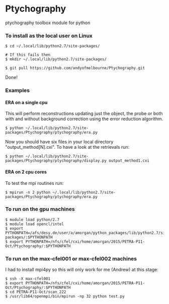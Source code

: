 # Ptychography
ptychography toolbox module for python

### To install as the local user on Linux
```
$ cd ~/.local/lib/python2.7/site-packages/

# If this fails then 
$ mkdir ~/.local/lib/python2.7/site-packages/

$ git pull https://github.com/andyofmelbourne/Ptychography.git
```
Done!

### Examples
#### ERA on a single cpu
This will perform reconstructions updating just the object, the probe 
or both with and without background correction using the error reduction
algorithm.
```
$ python ~/.local/lib/python2.7/site-packages/Ptychography/ptychography/era.py
```

Now you should have six files in your local directory "output_method[N].cxi".
To have a look at the retrievals run:
```
$ python ~/.local/lib/python2.7/site-packages/Ptychography/ptychography/display.py output_method1.cxi
```

#### ERA on 2 cpu cores
To test the mpi routines run:
```
$ mpirun -n 2 python ~/.local/lib/python2.7/site-packages/Ptychography/ptychography/era.py
```

### To run on the gpu machines
```
$ module load python/2.7
$ module load opencl/intel
$ export PYTHONPATH=/afs/desy.de/user/a/amorgan/python_packages/lib/python2.7/site-packages/:$PYTHONPATH
$ export PYTHONPATH=/nfs/cfel/cxi/home/amorgan/2015/PETRA-P11-Oct/Ptychography/:$PYTHONPATH
```

### To run on the max-cfel001 or max-cfel002 machines
I had to install mpi4py so this will only work for me (Andrew) at this stage:
```
$ ssh -X max-cfel001
$ export PYTHONPATH=/nfs/cfel/cxi/home/amorgan/2015/PETRA-P11-Oct/Ptychography/:$PYTHONPATH
$ cd PETRA-P11-Oct/scan_222
$ /usr/lib64/openmpi/bin/mpirun -np 32 python test.py
```
